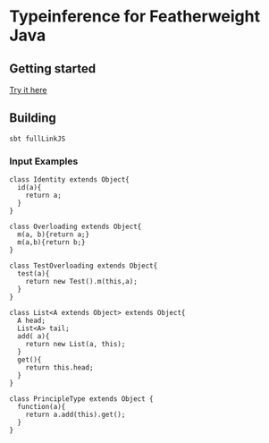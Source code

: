 # Typeinference for Featherweight Java

## Getting started

[Try it here](https://janulrich.github.io/FeatherweightTypeInference/)

## Building

```sbt fullLinkJS```

### Input Examples

```
class Identity extends Object{
  id(a){
    return a;
  }
}

```


```
class Overloading extends Object{
  m(a, b){return a;}
  m(a,b){return b;}
}

class TestOverloading extends Object{
  test(a){
    return new Test().m(this,a);
  }
}
```


```
class List<A extends Object> extends Object{
  A head;
  List<A> tail;
  add( a){
    return new List(a, this);
  }
  get(){
    return this.head;
  }
}

class PrincipleType extends Object {
  function(a){
    return a.add(this).get();
  }
}

```

